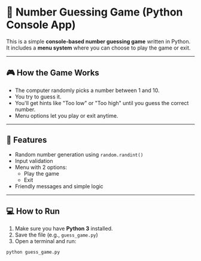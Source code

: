 # 🎲 Number Guessing Game (Python Console App)

This is a simple **console-based number guessing game** written in Python.  
It includes a **menu system** where you can choose to play the game or exit.

---

## 🎮 How the Game Works

- The computer randomly picks a number between 1 and 10.
- You try to guess it.
- You'll get hints like "Too low" or "Too high" until you guess the correct number.
- Menu options let you play or exit anytime.

---

## 🧠 Features

- Random number generation using `random.randint()`
- Input validation
- Menu with 2 options:
  - Play the game
  - Exit
- Friendly messages and simple logic

---

## 💻 How to Run

1. Make sure you have **Python 3** installed.
2. Save the file (e.g., `guess_game.py`)
3. Open a terminal and run:

```bash
python guess_game.py
